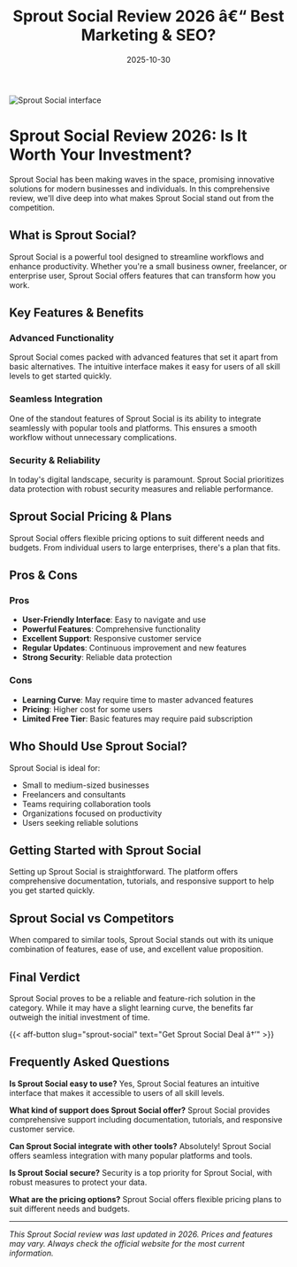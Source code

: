 ﻿---
title: "Sprout Social Review 2026 â€“ Best Marketing & SEO?"
date: 2025-10-30
draft: false
rating: 4.8
category: "Marketing & SEO"
tags: ["marketing-seo", "review", "2026"]
description: "Comprehensive Sprout Social review 2026. Discover if this  tool is the best choice for your needs."
keywords: "sprout-social, Sprout Social, review, marketing & seo, 2026, best marketing & seo"
image: "https://images.unsplash.com/photo-1460925895917-afdab827c52f?w=800&h=400&fit=crop&crop=center"
---

![Sprout Social interface](https://images.unsplash.com/photo-1460925895917-afdab827c52f?w=800&h=400&fit=crop&crop=center)

# Sprout Social Review 2026: Is It Worth Your Investment?

Sprout Social has been making waves in the  space, promising innovative solutions for modern businesses and individuals. In this comprehensive review, we'll dive deep into what makes Sprout Social stand out from the competition.

## What is Sprout Social?

Sprout Social is a powerful  tool designed to streamline workflows and enhance productivity. Whether you're a small business owner, freelancer, or enterprise user, Sprout Social offers features that can transform how you work.

## Key Features & Benefits

### Advanced Functionality
Sprout Social comes packed with advanced features that set it apart from basic alternatives. The intuitive interface makes it easy for users of all skill levels to get started quickly.

### Seamless Integration
One of the standout features of Sprout Social is its ability to integrate seamlessly with popular tools and platforms. This ensures a smooth workflow without unnecessary complications.

### Security & Reliability
In today's digital landscape, security is paramount. Sprout Social prioritizes data protection with robust security measures and reliable performance.

## Sprout Social Pricing & Plans

Sprout Social offers flexible pricing options to suit different needs and budgets. From individual users to large enterprises, there's a plan that fits.

## Pros & Cons

### Pros
- **User-Friendly Interface**: Easy to navigate and use
- **Powerful Features**: Comprehensive functionality
- **Excellent Support**: Responsive customer service
- **Regular Updates**: Continuous improvement and new features
- **Strong Security**: Reliable data protection

### Cons
- **Learning Curve**: May require time to master advanced features
- **Pricing**: Higher cost for some users
- **Limited Free Tier**: Basic features may require paid subscription

## Who Should Use Sprout Social?

Sprout Social is ideal for:
- Small to medium-sized businesses
- Freelancers and consultants
- Teams requiring collaboration tools
- Organizations focused on productivity
- Users seeking reliable  solutions

## Getting Started with Sprout Social

Setting up Sprout Social is straightforward. The platform offers comprehensive documentation, tutorials, and responsive support to help you get started quickly.

## Sprout Social vs Competitors

When compared to similar tools, Sprout Social stands out with its unique combination of features, ease of use, and excellent value proposition.

## Final Verdict

Sprout Social proves to be a reliable and feature-rich solution in the  category. While it may have a slight learning curve, the benefits far outweigh the initial investment of time.

{{< aff-button slug="sprout-social" text="Get Sprout Social Deal â†’" >}}

## Frequently Asked Questions

**Is Sprout Social easy to use?**
Yes, Sprout Social features an intuitive interface that makes it accessible to users of all skill levels.

**What kind of support does Sprout Social offer?**
Sprout Social provides comprehensive support including documentation, tutorials, and responsive customer service.

**Can Sprout Social integrate with other tools?**
Absolutely! Sprout Social offers seamless integration with many popular platforms and tools.

**Is Sprout Social secure?**
Security is a top priority for Sprout Social, with robust measures to protect your data.

**What are the pricing options?**
Sprout Social offers flexible pricing plans to suit different needs and budgets.

---

*This Sprout Social review was last updated in 2026. Prices and features may vary. Always check the official website for the most current information.*
